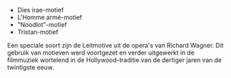 - Dies irae-motief
- L'Homme armé-motief
- "Noodlot"-motief
- Tristan-motief

Een speciale soort zijn de Leitmotive uit de opera's van Richard Wagner.
Dit gebruik van motieven werd voortgezet en verder uitgewerkt in de filmmuziek wortelend in de Hollywood-traditie van de dertiger jaren van de twintigste eeuw.

